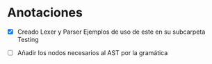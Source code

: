 # Anotaciones

-[x] Creado Lexer y Parser Ejemplos de uso de este en  su subcarpeta
Testing

-[ ] Añadir los nodos necesarios al AST por la gramática

